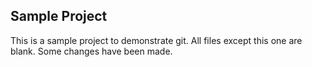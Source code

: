 Sample Project
----------------

This is a sample project to demonstrate git.  All files except this one are blank.
Some changes have been made.